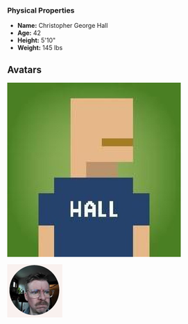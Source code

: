 
### Physical Properties
- **Name:** Christopher George Hall
- **Age:** 42
- **Height:** 5'10"
- **Weight:** 145 lbs

## Avatars

![hall.com.jpeg](profile_icons/hall.com.jpeg)

![windows-face.png](profile_icons/windows-face.png)

